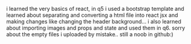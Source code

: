 i learned the very basics of react, in q5 i used a bootstrap template and learned about separating and converting a html file into react jsx and making changes like changing the header background... 
i also learned about importing images and props and state and used them in q6.
sorry about the empty files i uploaded by mistake.. still a noob in github:)
